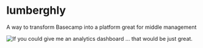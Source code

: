  # lumberghly
  A way to transform Basecamp into a platform great for middle management
 
 
 ![If you could give me an analytics dashboard ... that would be just great.](http://www.reactiongifs.com/r/uhy.gif)
